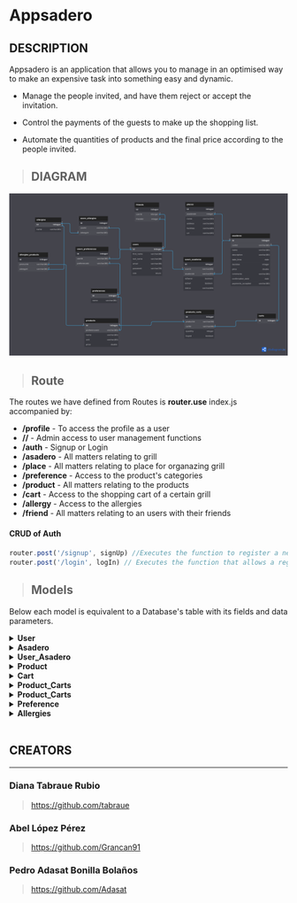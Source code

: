 # Appsadero

## DESCRIPTION

Appsadero is an application that allows you to manage in an optimised way to make an expensive task into something easy and dynamic.

- Manage the people invited, and have them reject or accept the invitation.

- Control the payments of the guests to make up the shopping list.

- Automate the quantities of products and the final price according to the people invited.


>## DIAGRAM
![DB_Diargam_Appsadero](images/appsadero.png)

>## Route
The routes we have defined from Routes is **router.use** index.js accompanied by:
- **/profile** - To access the profile as a user
- **//** - Admin access to user management functions
- **/auth** - Signup or Login
- **/asadero** - All matters relating to grill
- **/place** - All matters relating to place for organazing grill
- **/preference** - Access to the product's categories
- **/product** - All matters relating to the products
- **/cart** - Access to the shopping cart of a certain grill
- **/allergy** - Access to the allergies
- **/friend** - All matters relating to an users with their friends


#### CRUD of Auth
```js
router.post('/signup', signUp) //Executes the function to register a new user.
router.post('/login', logIn) // Executes the function that allows a registered user to log in
```

>## Models
Below each model is equivalent to a Database's table with its fields and data parameters.

<details><summary><b>User</b></summary>

### User's model

- **id** (type: <em>INTEGER</em>, primaryKey: <em>true</em>, autoIncrement: <em>true</em>)
- **first_name** (type: <em>STRING</em>, allowNull: <em>false</em>)
- **last_name** (type: <em>STRING</em>, allowNull: <em>false</em>)
- **email** (type: <em>STRING</em>, allowNull: <em>false</em>, Unique, validate: <em>isEmail</em>)
- **password** (type: <em>STRING</em>, allowNull: <em>false</em>, validate: regex (<em>Minimum eight characters, at least one uppercase letter, one lowercase letter, one number and one special character</em>))

### CRUD of User
```js
router.get('/', checkAuth, getAllProfiles) // Verify that the user is registered and show all profiles
router.get('/:email', checkAuth , getOneProfile) // Verifies that the user is logged in and shows only one user
router.delete('/:userId', checkAuth, deleteProfile)
/* There is not http verb .post because a normal user cannot create another user.*/
```

### CRUD of Admin
```js
router.post("/", checkAuth, checkAdmin, createNewUser) //Verified that he/she is Admin, can create a new user
router.put("/:userId", checkAuth, checkAdmin, updateUser) // Verified that he/she is Admin, can update a user
router.delete('/:userId', checkAuth, checkAdmin, deleteUser)  // Verified that he/she is Admin, can delete a user
```
</details>

<details> <summary><b>Asadero</b></summary>

### Asadero's model

- **id** (type: <em>INTEGER</em>, primaryKey: <em>true</em>, autoIncrement: <em>true</em>)
- **name** (type: <em>STRING</em>, allowNull: <em>false</em>, Unique)
- **description** (type: <em>TEXT</em>, allowNull: <em>false</em>)
- **date_time** (type: <em>DATEONLY</em>, allowNull: <em>false</em>, validate: <em>isDate</em>)
- **duration** (type: <em>INTEGER</em>, allowNull: <em>false</em>)
- **price** (type: <em>DOUBLE</em>, allowNull: <em>false</em>)
- **comments** (type: <em>TEXT</em>, allowNull: <em>false</em>)
- **confirmation_date** (type: <em>DATEONLY</em>, allowNull: <em>false</em>, validate: <em>isDate</em>)
- **payments_accepted** (type: <em>STRING</em>, allowNull: <em>true</em>)ç

### CRUD of Asadero
```js
router.get('/', checkAuth, checkAdmin, getAllAsaderos) // Only the administrator can see all the barbecues
router.get('/myAsaderos', checkAuth, getAllMyAsaderos) // the user can see all the barbecues where he/she is
router.get("/:asaderoId", checkAuth, checkAdmin, getOneAsadero) // Only the administrator can see any barbecue
router.get("/:asaderoId/users", checkAuth, getUsersFromAsadero) // Show all users from an barbecue
router.put("/:asaderoId/user/:userId", checkAuth, udpateUserFromAsadero) // Update user from an barbecue
router.put('/:asaderoId', checkAuth, updateAsadero) //checkOwner // Update barbecue
router.post('/', checkAuth, createAsadero) // Create new barbecue
router.post("/:asaderoId/user/:userId", checkAuth, addUserToAsadero)//checkOwner, // Add guests to a barbecue
router.delete('/:asaderoId', checkAuth, deleteAsadero) //checkOwner, // Delete barbecue
router.delete("/:asaderoId/user/:userId", checkAuth, deleteUserFromAsadero); //checkOwner // Delete user from a barbecue
```
</details>

<details> <summary><b>User_Asadero</b></summary>

### User_Asadero's model
- **id** (type: <em>INTEGER</em>, primaryKey: <em>true</em>, autoIncrement: <em>true</em>)
- **isOwner** (type: <em>BOOLEAN</em>, defaultValue: <em>false</em>)
- **isChef** (type: <em>BOOLEAN</em>, defaultValue: <em>false</em>)
- **status** (type: <em>ENUM</em>('pending', 'confirmed', 'paid', 'rejected'), defaultValue: <em>"pending"</em>)
- **userId** (type: <em>INTEGER</em>, foreingKey(<em>User</em>))
- **asaderoId** (type: <em>INTEGER</em>, foreingKey(<em>Asadero</em>))

</details>
<details> <summary><b>Product</b></summary>

### Product's model
- **id** (type: <em>INTEGER</em>, primaryKey: <em>true</em>, autoIncrement: <em>true</em>)
- **name** (type: <em>STRING</em>, allowNull: <em>false</em>)
- **unit** (type: <em>STRING</em>, defaultValue: <em>ud</em>)
- **price** (type: <em>DOUBLE</em>, defaultValue: 0)

#### CRUD of Product
```js
router.get("/", checkAuth, getAllProducts) //Get all products
router.get("/:productId", checkAuth, getOneProduct) //Get one products
router.post("/", checkAuth, createProduct) //Create a product if does not exist
router.post('/bulk', checkAuth, checkAdmin, bulkCreateProduct) //Create many products
router.put("/:productId", checkAuth, checkAdmin, updateProduct) //Verified that he/she is Admin, can update Product
router.delete("/:productId", checkAuth, checkAdmin, deleteProduct) //Verified that he/she is Admin, can delete Product
```
</details>

<details> <summary><b>Cart</b></summary>

### Cart's model
- **id** (type: <em>INTEGER</em>, primaryKey: <em>true</em>, autoIncrement: <em>true</em>)

#### CRUD of Cart
```js
router.get("/", checkAuth, checkAdmin, getAllCart) //Get all carts
router.get("/:cartId", checkAuth, getOneCart) //Get one cart
router.get('/:cartId/products', checkAuth, getAllProdcutsFromCart) //Get all products from a cart
router.post("/", checkAuth, checkAdmin, createCart) // Only admin can create a cart without creating first an asadero
router.put('/:cartId/product/:productId', checkAuth, addProductsToCart) // Add product to an cart
router.delete("/:cartId", checkAuth, checkAdmin, deleteCart) // Only ADMIN can delete cart
router.delete('/:cartId/product/:productId', checkAuth, deleteProductFromCart) // Delete product from cart
```
</details>

<details> <summary><b>Product_Carts</b></summary>

### Products_Carts's model
- **id** (type: <em>INTEGER</em>, primaryKey: <em>true</em>, autoIncrement: <em>true</em>)
- **productId** (type: <em>INTEGER</em>, foreingKey)
- **cartId** (type: <em>INTEGER</em>, foreingKey (<em>Cart</em>))
- **quantity** (type: <em>INTEGER</em>,  allowNull: <em>true</em>, defaultValue: 0)
- **buyed** (type: <em>BOOLEAN</em>, allowNull: <em>true</em>, defaultValue: 0)

</details>

<details> <summary><b>Product_Carts</b></summary>

### Place's model
- **id** (type: <em>INTEGER</em>, primaryKey: <em>true</em>, autoIncrement: <em>true</em>)
- **name** (type: <em>STRING</em>, allowNull: <em>false</em>)
- **address** (type: <em>STRING</em>, allowNull: <em>false</em>)
- **facilities** (type: <em>STRING</em>, allowNull: <em>false</em>)
- **url** (type: <em>STRING</em>, allowNull: <em>false</em>, validate: <em>isUrl</em>)

### CRUD of Place
```js
router.get("/", checkAuth, getAllPlaces);
router.get("/:placeId", checkAuth, getOnePlace);
router.post("/", checkAuth, createPlace); 
router.put("/:placeId", checkAuth, updatePlace);
router.delete("/:placeId", checkAuth, checkAdmin, deletePlace);
```

</details>

<details> <summary><b>Preference</b></summary>

### Preference's model
- **id** (type: <em>INTEGER</em>, primaryKey: <em>true</em>, autoIncrement: <em>true</em>)
- **name** (type: <em>STRING</em>, allowNull: <em>false</em>)

### CRUD of Preference
```js
router.get('/', checkAuth, getAllPreferences)
router.get('/:preferenceId', checkAuth, getOnePreference)
router.post('/', checkAuth, checkAdmin, createPreference)
router.post('/bulk', checkAuth, checkAdmin, bulkCreatePreference)
router.put('/:preferenceId', checkAuth, checkAdmin, updatePreference)
router.delete('/:preferenceId', checkAuth, checkAdmin, deletePreference)
```
</details>



<details> <summary><b>Allergies</b></summary>

### Allergies's model
- **id** (type: <em>INTEGER</em>, primaryKey: <em>true</em>, autoIncrement: <em>true</em>)
- **name** (type: <em>STRING</em>, allowNull: <em>false</em>)
```js

router.get("/", checkAuth, getAllAllergies);  //All users
router.get("/:allergyId", checkAuth, getOneAllergy); //Get one All users
router.post("/", checkAuth, checkAdmin, createAllergy); // Create only admin
router.put("/:allergyId", checkAuth, checkAdmin, updateAllergy); // Update only admin
router.delete("/:allergyId", checkAuth, checkAdmin, deleteAllergy); // Delete only admin
``` 

</details>


<br>


## CREATORS
--------------
### Diana Tabraue Rubio
><https://github.com/tabraue>
### Abel López Pérez
><https://github.com/Grancan91>

### Pedro Adasat Bonilla Bolaños
><https://github.com/Adasat>

















